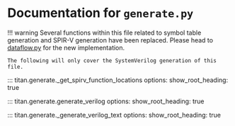 # Documentation for ``generate.py``

!!! warning
    Several functions within this file related to symbol table generation and SPIR-V generation have been replaced. Please head to [dataflow.py](../../reference-docs/compiler/dataflow.md) for the new implementation.

    The following will only cover the SystemVerilog generation of this file.

::: titan.generate._get_spirv_function_locations
    options:
        show_root_heading: true

::: titan.generate.generate_verilog
    options:
        show_root_heading: true

::: titan.generate._generate_verilog_text
    options:
        show_root_heading: true
  
